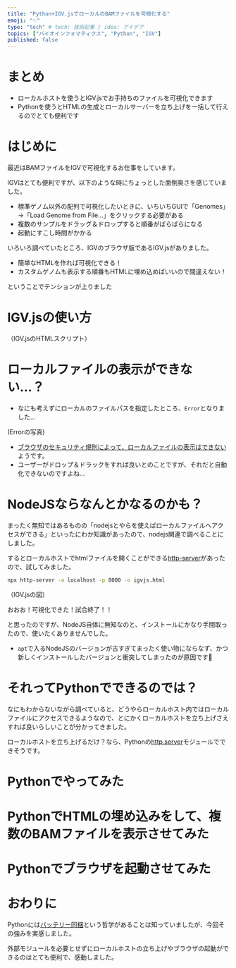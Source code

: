```yaml
---
title: "Python+IGV.jsでローカルのBAMファイルを可視化する"
emoji: "✨"
type: "tech" # tech: 技術記事 / idea: アイデア
topics: ["バイオインフォマティクス", "Python", "IGV"]
published: false
---
```


# まとめ
- ローカルホストを使うとIGV.jsでお手持ちのファイルを可視化できます
- Pythonを使うとHTMLの生成とローカルサーバーを立ち上げを一括して行えるのでとても便利です

# はじめに

最近はBAMファイルをIGVで可視化するお仕事をしています。

IGVはとても便利ですが、以下のような時にちょっとした面倒臭さを感じていました。
  - 標準ゲノム以外の配列で可視化したいときに、いちいちGUIで「Genomes」→「Load Genome from File...」をクリックする必要がある
  - 複数のサンプルをドラッグ＆ドロップすると順番がばらばらになる
  - 起動にすこし時間がかかる

いろいろ調べていたところ、IGVのブラウザ版であるIGV.jsがありました。
  - 簡単なHTMLを作れば可視化できる！
  - カスタムゲノムも表示する順番もHTMLに埋め込めばいいので間違えない！

ということでテンションが上りました

# IGV.jsの使い方

（IGV.jsのHTMLスクリプト）

# ローカルファイルの表示ができない…？

- なにも考えずにローカルのファイルパスを指定したところ、`Error`となりました…

(Errorの写真)

- [ブラウザのセキュリティ規則によって、ローカルファイルの表示はできない](https://github.com/igvteam/igv.js/issues/311)ようです。
- ユーザーがドロップ＆ドラックをすれば良いとのことですが、それだと自動化できないのですよね…

# NodeJSならなんとかなるのかも？

まったく無知ではあるものの「nodejsとやらを使えばローカルファイルへアクセスができる」といったにわか知識があったので、nodejs関連で調べることにしました。

するとローカルホストでhtmlファイルを開くことができる[http-server](https://www.npmjs.com/package/http-server)があったので、試してみました。

```bash:npx-http-server.sh
npx http-server -a localhost -p 8000 -o igvjs.html
```

（IGV.jsの図）

おおお！可視化できた！試合終了！！

と思ったのですが、NodeJS自体に無知なのと、インストールにかなり手間取ったので、使いたくありませんでした。
- `apt`で入るNodeJSのバージョンが古すぎてまったく使い物にならなず、かつ新しくインストールしたバージョンと衝突してしまったのが原因です🤬

# それってPythonでできるのでは？

なにもわからないながら調べていると、どうやらローカルホスト内ではローカルファイルにアクセスできるようなので、とにかくローカルホストを立ち上げさえすれば良いらしいことが分かってきました。

ローカルホストを立ち上げるだけ？なら、Pythonの[http.server](https://docs.python.org/ja/3/library/http.server.html)モジュールでできそうです。

# Pythonでやってみた


# PythonでHTMLの埋め込みをして、複数のBAMファイルを表示させてみた

# Pythonでブラウザを起動させてみた

# おわりに

Pythonには[バッテリー同梱](https://docs.python.org/ja/3/tutorial/stdlib.html#batteries-included)という哲学があることは知っていましたが、今回その強みを実感しました。

外部モジュールを必要とせずにローカルホストの立ち上げやブラウザの起動ができるのはとても便利で、感動しました。


